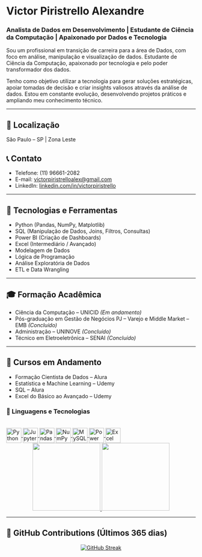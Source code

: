 
# Victor Piristrello Alexandre
### Analista de Dados em Desenvolvimento | Estudante de Ciência da Computação | Apaixonado por Dados e Tecnologia

Sou um profissional em transição de carreira para a área de Dados, com foco em análise, manipulação e visualização de dados. Estudante de Ciência da Computação, apaixonado por tecnologia e pelo poder transformador dos dados. 

Tenho como objetivo utilizar a tecnologia para gerar soluções estratégicas, apoiar tomadas de decisão e criar insights valiosos através da análise de dados. Estou em constante evolução, desenvolvendo projetos práticos e ampliando meu conhecimento técnico.

---

## 📍 Localização
São Paulo – SP | Zona Leste

## 📞 Contato
- Telefone: (11) 96661-2082
- E-mail: victorpiristrelloalex@gmail.com
- LinkedIn: [linkedin.com/in/victorpiristrello](https://www.linkedin.com/in/victorpiristrello)

---

## 🔧 Tecnologias e Ferramentas
- Python (Pandas, NumPy, Matplotlib)
- SQL (Manipulação de Dados, Joins, Filtros, Consultas)
- Power BI (Criação de Dashboards)
- Excel (Intermediário / Avançado)
- Modelagem de Dados
- Lógica de Programação
- Análise Exploratória de Dados
- ETL e Data Wrangling

---

## 🎓 Formação Acadêmica
- Ciência da Computação – UNICID *(Em andamento)*
- Pós-graduação em Gestão de Negócios PJ – Varejo e Middle Market – EMB *(Concluído)*
- Administração – UNINOVE *(Concluído)*
- Técnico em Eletroeletrônica – SENAI *(Concluído)*

---

## 🚀 Cursos em Andamento
- Formação Cientista de Dados – Alura
- Estatística e Machine Learning – Udemy
- SQL – Alura
- Excel do Básico ao Avançado – Udemy


### 🤖 Linguagens e Tecnologias

<div style="display: inline_block"><br>

<a href="#" title="Python">
  <img align="center" alt="Python" height="40" width="40" src="https://cdn.jsdelivr.net/gh/devicons/devicon/icons/python/python-original.svg">
</a>

<a href="#" title="Jupyter Notebook">
  <img align="center" alt="Jupyter" height="40" width="40" src="https://cdn.jsdelivr.net/gh/devicons/devicon/icons/jupyter/jupyter-original-wordmark.svg">
</a>

<a href="#" title="Pandas">
  <img align="center" alt="Pandas" height="40" width="40" src="https://cdn.jsdelivr.net/gh/devicons/devicon/icons/pandas/pandas-original-wordmark.svg">
</a>

<a href="#" title="NumPy">
  <img align="center" alt="NumPy" height="40" width="40" src="https://cdn.jsdelivr.net/gh/devicons/devicon/icons/numpy/numpy-original.svg">
</a>

<a href="#" title="MySQL">
  <img align="center" alt="MySQL" height="40" width="40" src="https://cdn.jsdelivr.net/gh/devicons/devicon/icons/mysql/mysql-original-wordmark.svg">
</a>

<a href="#" title="Power BI">
  <img align="center" alt="Power BI" height="40" width="40" src="https://img.icons8.com/color/48/000000/power-bi.png">
</a>

<a href="#" title="Excel">
  <img align="center" alt="Excel" height="40" width="40" src="https://img.icons8.com/color/48/microsoft-excel-2019--v1.png">
</a>

</div>


<div align="center">

<a href="https://github.com/VictorPiristrello">
  <img height="180em" src="https://github-readme-stats.vercel.app/api?username=VictorPiristrello&show_icons=true&theme=dark&include_all_commits=true&count_private=true"/>
</a>

<a href="https://github.com/VictorPiristrello">
  <img height="180em" src="https://github-readme-stats.vercel.app/api/top-langs/?username=VictorPiristrello&layout=compact&langs_count=7&theme=dark"/>
</a>

</div>

---

## 🚀 GitHub Contributions (Últimos 365 dias)

<div align="center">

[![GitHub Streak](https://streak-stats.demolab.com?user=VictorPiristrello&theme=dark&date_format=M%20j%5B%2C%20Y%5D)](https://git.io/streak-stats)

</div>
